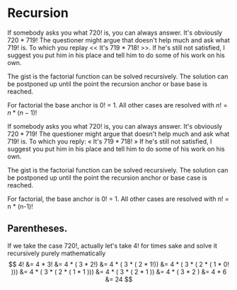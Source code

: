 # Recursion
If somebody asks you what 720! is, you can always answer. It's obviously
720 * 719! The questioner might argue that doesn't help much and ask what 719! is.
To which you replay << It's 719 * 718! >>. If he's still not satisfied, I suggest
you put him in his place and tell him to do some of his work on his own.

The gist is the factorial function can be solved recursively. The solution can be
postponed up until the point the recursion anchor or base base is reached.

For factorial the base anchor is 0! = 1.
All other cases are resolved with $n! = n * (n-1)!$

If somebody asks you what 720! is, you can always answer. It's obviously 
$720 * 719!$ The questioner might argue that doesn't help much and ask what 719! is.
To which you reply: « It's $719 * 718!$ » If he's still not satisfied, I suggest 
you put him in his place and tell him to do some of his work on his own.

The gist is the factorial function can be solved recursively. The solution can be 
postponed up until the point the recursion anchor or base case is reached.

For factorial, the base anchor is 0! = 1.
All other cases are resolved with n! = n * (n-1)!

## Parentheses.
If we take the case 720!, actually let's take 4! for times sake and solve it recursively
purely mathematically
$$
4! &= 4 * 3!
   &= 4 * ( 3 * 2!)
   &= 4 * ( 3 * ( 2 * 1!))
   &= 4 * ( 3 * ( 2 * ( 1 * 0! )))
   &= 4 * ( 3 * ( 2 * ( 1 * 1 )))
   &= 4 * ( 3 * ( 2 *  1 ))
   &= 4 * ( 3 *  2 )
   &= 4 * 6
   &= 24
$$
